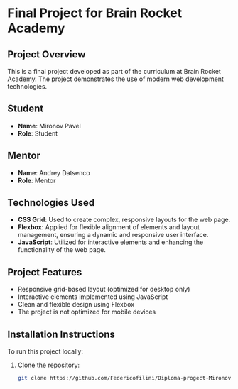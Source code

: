 # Final Project for Brain Rocket Academy

## Project Overview

This is a final project developed as part of the curriculum at Brain Rocket Academy. The project demonstrates the use of modern web development technologies.

## Student

- **Name**: Mironov Pavel
- **Role**: Student

## Mentor

- **Name**: Andrey Datsenco
- **Role**: Mentor

## Technologies Used

- **CSS Grid**: Used to create complex, responsive layouts for the web page.
- **Flexbox**: Applied for flexible alignment of elements and layout management, ensuring a dynamic and responsive user interface.
- **JavaScript**: Utilized for interactive elements and enhancing the functionality of the web page.

## Project Features

- Responsive grid-based layout (optimized for desktop only)
- Interactive elements implemented using JavaScript
- Clean and flexible design using Flexbox
- The project is not optimized for mobile devices

## Installation Instructions

To run this project locally:

1. Clone the repository:
   ```bash
   git clone https://github.com/Federicofilini/Diploma-progect-Mironov-P.
   ```
